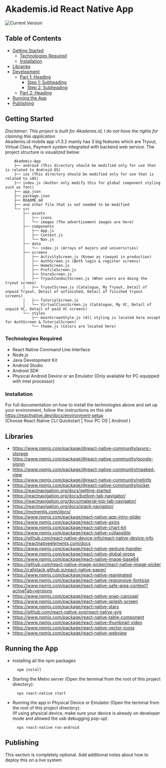 # Akademis.id React Native App

![Current Version](https://img.shields.io/badge/version-v1.3.2-blue)

## Table of Contents
- [Getting Started](#getting-started)
	- [Technologies Required](#technologies-required)
	- [Installation](#installation)
- [Libraries](#libraries)
- [Development](#development)
    - [Part 1: Heading](#part-1-heading)
	  - [Step 1: Subheading](#step-1-subheading)
	  - [Step 2: Subheading](#step-2-subheading)
	- [Part 2: Heading](#part-2-heading)
- [Running the App](#running-the-app)
- [Publishing](#publishing)

## Getting Started
*Disclaimer: This project is built for Akademis.id, I do not have the rights for claiming this application* <br/>
Akademis.id mobile app v1.3.2 mainly has 3 big features which are Tryout, Virtual Class, Payment system integrated with backend web service. The project structure is visualized below: 

```
	Akademis-App
	├── android (This directory should be modified only for use that is related to Android OS)
	├── ios (This directory should be modified only for use that is related to iOS)
	├── index.js (Author only modify this for global component styling such as font)
	├── app.json
	├── package.json
	├── README.md
	├── and other file that is not needed to be modified 
	└── src
		├── assets
		│	├── icons
		│	└── images (The advertisement images are here)
		├── components
		│	├── App.js
		│	├── Context.js
		│	└── Nav.js
		├── data
		│	└── index.js (Arrays of majors and universities)
		├── screens
		│	├── ActivityScreen.js (Known as riwayat in production)
		│	├── AuthScreen.js (Both login & register screens)
		│	├── HomeScreen.js
		│	├── ProfileScreen.js
		│	├── StoreScreen.js
		│	├── TryoutConductScreen.js (When users are doing the tryout screen)
		│	├── TryoutScreen.js (Catalogue, My Tryout, Detail of unpaid Tryout, Detail of unfinished, Detail of finished tryout screens)
		│	├── TutorialScreen.js
		│	└── VirtualClassScreen.js (Catalogue, My VC, Detail of unpaid VC, Detail of paid VC screens)
		└── styles
			├── mainScreenStyle.js (All styling is located here except for AuthScreen & TutorialScreen)
			└── theme.js (Colors are located here)
```

### Technologies Required
* React Native Command Line Interface
* Node.js
* Java Development Kit
* Android Studio
* Android SDK
* Physical Android Device or an Emulator (Only available for PC equipped with Intel processor)

### Installation
For full documentation on how to install the technologies above and set up your environment, follow the instructions on this site <br/>
https://reactnative.dev/docs/environment-setup <br/>
(Choose React Native CLI Quickstart | Your PC OS | Android )

## Libraries
* https://www.npmjs.com/package/@react-native-community/async-storage
* https://www.npmjs.com/package/@react-native-community/google-signin
* https://www.npmjs.com/package/@react-native-community/masked-view
* https://www.npmjs.com/package/@react-native-community/netinfo
* https://www.npmjs.com/package/@react-native-community/picker
* https://reactnavigation.org/docs/getting-started
* https://reactnavigation.org/docs/bottom-tab-navigator/
* https://reactnavigation.org/docs/material-top-tab-navigator/
* https://reactnavigation.org/docs/stack-navigator/
* https://momentjs.com/docs/
* https://www.npmjs.com/package/react-native-app-intro-slider
* https://www.npmjs.com/package/react-native-axios
* https://www.npmjs.com/package/react-native-chart-kit
* https://www.npmjs.com/package/react-native-collapsible
* https://github.com/react-native-device-info/react-native-device-info
* https://reactnativeelements.com/docs
* https://www.npmjs.com/package/react-native-gesture-handler
* https://www.npmjs.com/package/react-native-global-props
* https://www.npmjs.com/package/react-native-image-base64
* https://github.com/react-native-image-picker/react-native-image-picker
* https://callstack.github.io/react-native-paper/
* https://www.npmjs.com/package/react-native-reanimated
* https://www.npmjs.com/package/react-native-responsive-fontsize
* https://www.npmjs.com/package/react-native-safe-area-context?activeTab=versions
* https://www.npmjs.com/package/react-native-snap-carousel
* https://www.npmjs.com/package/react-native-splash-screen
* https://www.npmjs.com/package/react-native-stars
* https://github.com/react-native-svg/react-native-svg
* https://www.npmjs.com/package/react-native-table-component
* https://www.npmjs.com/package/react-native-thumbnail-video
* https://www.npmjs.com/package/react-native-vector-icons
* https://www.npmjs.com/package/react-native-webview
## Running the App
* Installing all the npm packages
  ```
    npm install
  ```
* Starting the Metro server (Open the terminal from the root of this project directory):
  ```
    npx react-native start
  ```
* Running the app in Physical Device or Emulator (Open the terminal from the root of this project directory):<br/>
 (If using physical device, make sure your device is already on developer mode and allowed the usb debugging pop-up) <br/>
  ```
    npx react-native run-android
  ```

## Publishing

This section is completely optional. Add additional notes about how to deploy this on a live system
